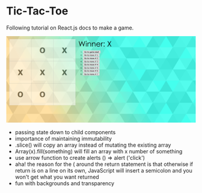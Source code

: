
# Tic-Tac-Toe
Following tutorial on React.js docs to make a game.


![Tic Tac Toe](./tictactoe.png "Tic Tac Toe")

* passing state down to child components
* importance of maintaining immutability
* .slice() will copy an array instead of mutating the existing array
* Array(x).fill(something) will fill an array with x number of something
* use arrow function to create alerts () => alert ('click')
* aha! the reason for the ( around the return statement is that otherwise if return is on a line on its own, JavaScript will insert a semicolon and you won't get what you want returned
* fun with backgrounds and transparency  
